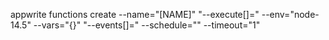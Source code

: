 appwrite functions create --name="[NAME]" "--execute[]=" --env="node-14.5" --vars="{}" "--events[]=" --schedule="" --timeout="1" 